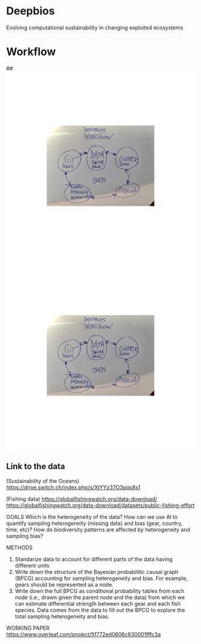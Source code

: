# Deepbios
Evolving computational sustainability in changing exploited ecosystems


# Workflow
##![plot](Workflow.jpeg)
<img src="Workflow.jpeg" width="800px" height="auto" rotate="90">

## Link to the data
(Sustainability of the Oceans)
https://drive.switch.ch/index.php/s/XtYYz37O3pqs8s1

(Fishing data)
https://globalfishingwatch.org/data-download/
https://globalfishingwatch.org/data-download/datasets/public-fishing-effort


GOALS
Which is the heterogeneity of the data? 
How can we use AI to quantify sampling heterogeneity (missing data) and bias (gear, country, time, etc)?
How do biodiversity patterns are affected by heterogeneity and sampling bias?


METHODS
1. Standarize data to account for different parts of the data having different units
2. Write down the structure of the Bayesian probabilitic causal graph (BPCG) accounting for 
sampling heterogeneity and bias. For example, gears should be represented as a node. 
3. Write down the full BPCG as conditional probability tables from each node (i.e., drawn given the parent node and the data) from which we can estimate differential strength between each gear and each fish species. Data comes from the data to fill out the BPCG to explore the total sampling heterogeneity and bias. 




WORKING PAPER 
https://www.overleaf.com/project/5f772ed0806c630001fffc3a
